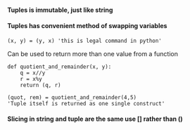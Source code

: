 #### Tuples is immutable, just like string

#### Tuples has convenient method of swapping variables
```
(x, y) = (y, x) 'this is legal command in python'
```

Can be used to return more than one value from a function
```
def quotient_and_remainder(x, y):
    q = x//y
    r = x%y
    return (q, r)

(quot, rem) = quotient_and_remainder(4,5)
'Tuple itself is returned as one single construct'
```
#### Slicing in string and tuple are the same use [] rather than ()

